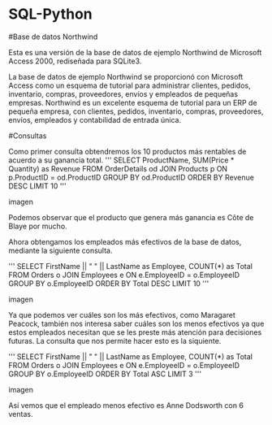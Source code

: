 # SQL-Python

#Base de datos Northwind

Esta es una versión de la base de datos de ejemplo Northwind de Microsoft Access 2000, rediseñada para SQLite3.

La base de datos de ejemplo Northwind se proporcionó con Microsoft Access como un esquema de tutorial para administrar clientes, pedidos, inventario, compras, proveedores, envíos y empleados de pequeñas empresas. Northwind es un excelente esquema de tutorial para un ERP de pequeña empresa, con clientes, pedidos, inventario, compras, proveedores, envíos, empleados y contabilidad de entrada única.

#Consultas 

Como primer consulta obtendremos los 10 productos más rentables de acuerdo a su ganancia total.
'''
    SELECT ProductName, SUM(Price * Quantity) as Revenue
    FROM OrderDetails od
    JOIN Products p ON p.ProductID = od.ProductID
    GROUP BY od.ProductID
    ORDER BY Revenue DESC
    LIMIT 10
'''

imagen

Podemos observar que el producto que genera más ganancia es Côte de Blaye por mucho.

Ahora obtengamos los empleados más efectivos de la base de datos, mediante la siguiente consulta.

'''
    SELECT FirstName || " " || LastName as Employee, COUNT(*) as Total
    FROM Orders o
    JOIN Employees e ON e.EmployeeID = o.EmployeeID
    GROUP BY o.EmployeeID
    ORDER BY Total DESC
    LIMIT 10
'''

imagen

Ya que podemos ver cuáles son los más efectivos, como Maragaret Peacock, también nos interesa saber cuáles son los menos efectivos ya que estos empleados necesitan que se les preste más atención para decisiones futuras. La consulta que nos permite hacer esto es la siquiente.

'''
    SELECT FirstName || " " || LastName as Employee, COUNT(*) as Total
    FROM Orders o
    JOIN Employees e ON e.EmployeeID = o.EmployeeID
    GROUP BY o.EmployeeID
    ORDER BY Total ASC
    LIMIT 3
'''

imagen

Así vemos que el empleado menos efectivo es Anne Dodsworth con 6 ventas.

